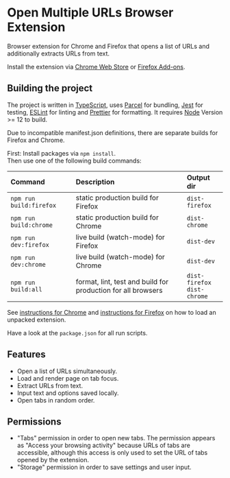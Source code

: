 # Open Multiple URLs Browser Extension

Browser extension for Chrome and Firefox that opens a list of URLs and additionally extracts URLs from text.

Install the extension via [Chrome Web Store](https://chrome.google.com/webstore/detail/open-multiple-urls/oifijhaokejakekmnjmphonojcfkpbbh) or [Firefox Add-ons](https://addons.mozilla.org/de/firefox/addon/open-multiple-urls/).

## Building the project

The project is written in [TypeScript](https://www.typescriptlang.org/), uses [Parcel](https://parceljs.org/) for bundling, [Jest](https://jestjs.io/) for testing, [ESLint](https://eslint.org/) for linting and [Prettier](https://prettier.io/) for formatting. It requires [Node](https://nodejs.org/en/) Version >= 12 to build.

Due to incompatible manifest.json definitions, there are separate builds for Firefox and Chrome.

First: Install packages via `npm install`.<br>
Then use one of the following build commands:

| Command                 | Description                                                  | Output dir                      |
| :---------------------- | :----------------------------------------------------------- | :------------------------------ |
| `npm run build:firefox` | static production build for Firefox                          | `dist-firefox`                  |
| `npm run build:chrome`  | static production build for Chrome                           | `dist-chrome`                   |
| `npm run dev:firefox`   | live build (watch-mode) for Firefox                          | `dist-dev`                      |
| `npm run dev:chrome`    | live build (watch-mode) for Chrome                           | `dist-dev`                      |
| `npm run build:all`     | format, lint, test and build for production for all browsers | `dist-firefox`<br>`dist-chrome` |

See [instructions for Chrome](https://developer.chrome.com/extensions/getstarted#manifest) and [instructions for Firefox](https://extensionworkshop.com/documentation/develop/temporary-installation-in-firefox/) on how to load an unpacked extension.

Have a look at the `package.json` for all run scripts.

## Features

- Open a list of URLs simultaneously.
- Load and render page on tab focus.
- Extract URLs from text.
- Input text and options saved locally.
- Open tabs in random order.

## Permissions

- "Tabs" permission in order to open new tabs. The permission appears as "Access your browsing activity" because URLs of tabs are accessible, although this access is only used to set the URL of tabs opened by the extension.
- "Storage" permission in order to save settings and user input.
